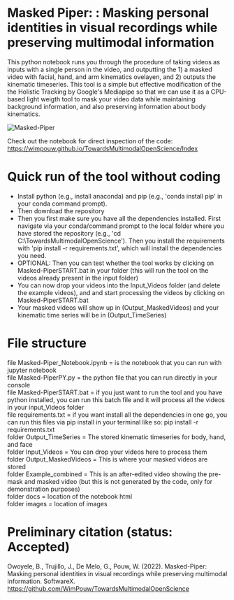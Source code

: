 # Masked Piper: : Masking personal identities in visual recordings while preserving multimodal information  <br />
This python notebook runs you through the procedure of taking videos as inputs with a single person in the video, and outputting the 1) a masked video with facial, hand, and arm kinematics ovelayen, and 2) outputs the kinematic timeseries. This tool is a simple but effective modification of the the Holistic Tracking by Google's Mediapipe so that we can use it as a CPU-based light weigth tool to mask your video data while maintaining background information, and also preserving information about body kinematics.  <br />

![Masked-Piper](https://github.com/WimPouw/TowardsMultimodalOpenScience/blob/main/Images/Capture.JPG?raw=true)
 <br />

Check out the notebook for direct inspection of the code: https://wimpouw.github.io/TowardsMultimodalOpenScience/Index

# Quick run of the tool without coding
- Install python (e.g., install anaconda) and pip (e.g., 'conda install pip' in your conda command prompt).  <br />
- Then download the repository  <br />
- Then you first make sure you have all the dependencies installed. First navigate via your conda/command prompt to the local folder where you have stored the repository (e.g., 'cd C:\TowardsMultimodalOpenScience'). Then you install the requirements with 'pip install -r requirements.txt', which will install the dependencies you need.
- OPTIONAL: Then you can test whether the tool works by clicking on Masked-PiperSTART.bat in your folder (this will run the tool on the videos already present in the input folder)
- You can now drop your videos into the Input_Videos folder (and delete the example videos), and and start processing the videos by clicking on Masked-PiperSTART.bat
- Your masked videos will show up in (Output_MaskedVideos) and your kinematic time series will be in (Output_TimeSeries)

# File structure
file Masked-Piper_Notebook.ipynb = is the notebook that you can run with jupyter notebook  <br />
file Masked-PiperPY.py = the python file that you can run directly in your console  <br />
file Masked-PiperSTART.bat = if you just want to run the tool and you have python installed, you can run this batch file and it will process all the videos in your input_Videos folder  <br />
file requirements.txt = if you want install all the dependencies in one go, you can run this files via pip install in your terminal like so: pip install -r requirements.txt <br />
folder Output_TimeSeries = The stored kinematic timeseries for body, hand, and face  <br />
folder Input_Videos = You can drop your videos here to process them  <br />
folder Output_MaskedVideos = This is where your masked videos are stored  <br />
folder Example_combined = This is an after-edited video showing the pre-mask and masked video (but this is not generated by the code, only for demonstration purposes)  <br />
folder docs = location of the notebook html  <br />
folder images = location of images  <br />

# Preliminary citation (status: Accepted)
Owoyele, B., Trujillo, J., De Melo, G., Pouw, W. (2022). Masked-Piper: Masking personal identities in visual recordings while preserving multimodal information. SoftwareX. https://github.com/WimPouw/TowardsMultimodalOpenScience
